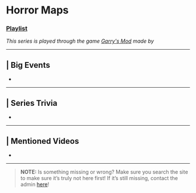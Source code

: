 # Horror Maps
### [Playlist](https://www.youtube.com/playlist?list=PLwljWXtmIKiSvAdfVX_gX1LQSkMybEUHB)
*This series is played through the game [Garry's Mod]() made by []()*

----

## | Big Events
- 

----

## | Series Trivia
- 

----
 
## | Mentioned Videos
- []()
 
----
 
> **NOTE:** Is something missing or wrong? Make sure you search the site to make sure it’s truly not here first! If it’s still missing, contact the admin [here](../chapter_2.md)!